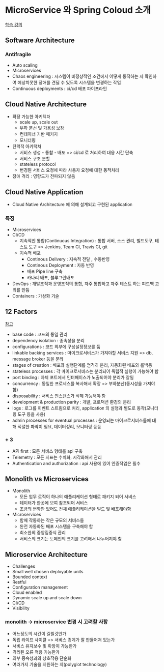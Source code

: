 # MicroService 와 Spring Coloud 소개

[학습 강의](https://www.inflearn.com/course/%EC%8A%A4%ED%94%84%EB%A7%81-%ED%81%B4%EB%9D%BC%EC%9A%B0%EB%93%9C-%EB%A7%88%EC%9D%B4%ED%81%AC%EB%A1%9C%EC%84%9C%EB%B9%84%EC%8A%A4/dashboard)

## Software Architecture
### Antifragile
- Auto scaling
- Microservices
- Chaos engineering : 시스템이 비정상적인 조건에서 어떻게 동작하는 지 확인하여 예상치못한 장애를 견딜 수 있도록 시스템을 변경하는 작업
- Continuous deployments : ci/cd 배포 파이프라인

## Cloud Native Architecture
- 확장 가능한 아키텍처
  - scale up, scale out
  - 부하 분선 및 가용성 보장
  - 컨테이너 기반 패키지
  - 모니터링
- 탄력적 아키택처
  - 서비스 생성 - 통합 - 배포 => ci/cd 로 처리하여 대응 시간 단축
  - 서비스 구조 분할
  - stateless protocol
  - 변경된 서비스 요청에 따라 사용자 요청에 대한 동적처리
- 장애 격리 : 영향도가 전파되지 않음

## Cloud Native Application
- Cloud Native Architecture 에 의해 설계되고 구현된 application

### 특징
- Microservices
- CI/CD
  - 지속적인 통합(Continuous Integration) : 통합 서버, 소스 관리, 빌드도구, 테스트 도구 => Jenkins, Team CI, Travis CI, git
  - 지속적 배포
    - Continous Delivery : 지속적 전달 , 수동반영
    - Continous Deployment : 자동 반영
    - 배포 Pipe line 구축
    - 카나리 배포, 블루그린배포
- DevOps : 개발조직과 운영조직의 통합, 자주 통합하고 자주 테스트 하는 피드백 고리를 만듬
- Containers : 가상화 기술

## 12 Factors
[참고](https://12factor.net/)
- base code : 코드의 통일 관리
- dependency isolation : 종속성을 분리
- configurations : 코드 외부에 구성설정정보를 둠
- linkable backing services : 마이크로서비스가 가져야할 서비스 지원 => db, message broker 등을 분리
- stages of creation : 배포와 실행단계를 엄격히 분리, 자동화된 배포와 롤백등
- stateless processes : 각 마이크로서비스는 분리되어 독립적 실행이 가능해야 함
- port binding : 자체 포트에서 인터페이스가 노출되어야 분리가 잘됨
- concurrency : 동일한 프로세스를 복사해서 확장 => 부하분산(동시성을 가져야 함)
- disposability : 서비스 인스턴스가 삭제 가능해야 함
- development & production parity : 개발, 프로덕션 환경의 분리
- logs : 로그를 이벤트 스트림으로 처리, application 의 실행과 별도로 동작(모니터링 도구 등을 사용)
- admin processes for eventual processes : 운영되는 마이크로서비스들에 대해 적절한 파악이 필요, 데이터정리, 모니터링 등등

### + 3
- API first : 모든 서비스 형태를 api 구축
- Telemetry : 모든 지표는 수치화, 시각화해서 관리
- Authentication and authorization : api 사용에 있어 인증작업은 필수

## Monolith vs Microservices
- Monolith
  - 모든 업무 로직이 하나의 애플리케이션 형태로 패키지 되어 서비스
  - 데이터가 한곳에 모여 참조되어 서비스
  - 조금의 변화만 있어도 전체 애플리케이션을 빌드 및 배포해야함
- Microservices
  - 함께 작동하는 작은 규모의 서비스들
  - 완전 자동화된 배포 시스템을 구축해야 함
  - 최소한의 중앙집중식 관리
  - 서비스의 크기는 도메인의 크기를 고려해서 나누어져야 함

## Microservice Architecture
- Challenges
- Small well chosen deployable units
- Bounded context
- Restful
- Configuration management
- Cloud enabled
- Dynamic scale up and scale down
- CI/CD
- Visibility

### monolith -> microservice 변경 시 고려할 사항
- 어느정도의 시간이 걸릴것인가
- 독립 라이프 사이클 => 서비스 경계가 잘 만들어져 있는가
- 서비스 유지보수 및 확장이 가능한가
- 격리된 오류 적용 가능한가
- 외부 종속성과의 상호작용 단순화
- 여러가지 기술을 지원하는 지(polyglot technology)

